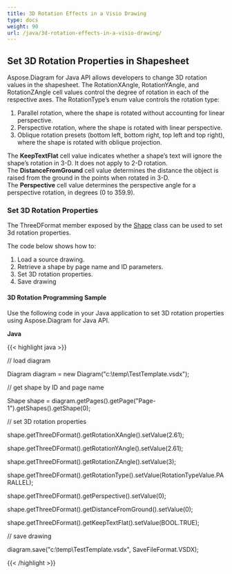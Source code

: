```yaml
---
title: 3D Rotation Effects in a Visio Drawing
type: docs
weight: 90
url: /java/3d-rotation-effects-in-a-visio-drawing/
---
```


## **Set 3D Rotation Properties in Shapesheet**
Aspose.Diagram for Java API allows developers to change 3D rotation values in the shapesheet. The RotationXAngle, RotationYAngle, and RotationZAngle cell values control the degree of rotation in each of the respective axes. The RotationType’s enum value controls the rotation type:

1. Parallel rotation, where the shape is rotated without accounting for linear perspective.
1. Perspective rotation, where the shape is rotated with linear perspective.
1. Oblique rotation presets (bottom left, bottom right, top left and top right), where the shape is rotated with oblique projection.

The **KeepTextFlat** cell value indicates whether a shape’s text will ignore the shape’s rotation in 3-D. It does not apply to 2-D rotation. The **DistanceFromGround** cell value determines the distance the object is raised from the ground in the points when rotated in 3-D. The **Perspective** cell value determines the perspective angle for a perspective rotation, in degrees (0 to 359.9).
### **Set 3D Rotation Properties**
The ThreeDFormat member exposed by the [Shape](https://reference.aspose.com/diagram/java/com.aspose.diagram/Shape) class can be used to set 3d rotation properties.

The code below shows how to:

1. Load a source drawing.
1. Retrieve a shape by page name and ID parameters.
1. Set 3D rotation properties.
1. Save drawing 
#### **3D Rotation Programming Sample**
Use the following code in your Java application to set 3D rotation properties using Aspose.Diagram for Java API.

**Java**

{{< highlight java >}}

 // load diagram

Diagram diagram = new Diagram("c:\\temp\\TestTemplate.vsdx");

// get shape by ID and page name

Shape shape = diagram.getPages().getPage("Page-1").getShapes().getShape(0);



// set 3D rotation properties

shape.getThreeDFormat().getRotationXAngle().setValue(2.61);

shape.getThreeDFormat().getRotationYAngle().setValue(2.61);

shape.getThreeDFormat().getRotationZAngle().setValue(3);

shape.getThreeDFormat().getRotationType().setValue(RotationTypeValue.PARALLEL);

shape.getThreeDFormat().getPerspective().setValue(0);

shape.getThreeDFormat().getDistanceFromGround().setValue(0);

shape.getThreeDFormat().getKeepTextFlat().setValue(BOOL.TRUE);

// save drawing

diagram.save("c:\\temp\\TestTemplate.vsdx", SaveFileFormat.VSDX);

{{< /highlight >}}

